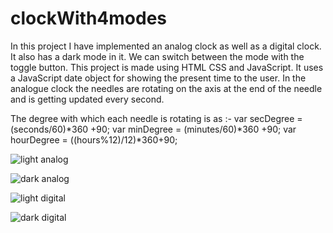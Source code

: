 # clockWith4modes

In this project I have implemented an analog clock as well as a digital clock. It also has a dark mode in it. We can switch between the mode with the toggle button. This project is made using HTML CSS and JavaScript. It uses a JavaScript date object for showing the present time to the user. In the analogue clock the needles are rotating on the axis at the end of the needle and is getting updated every second. 

The degree with which each needle is rotating is as :-
    var secDegree = (seconds/60)*360 +90;
    var minDegree = (minutes/60)*360 +90;
    var hourDegree = ((hours%12)/12)*360+90;
    
 ![light analog](https://user-images.githubusercontent.com/71438721/110781595-1c7e3e80-828c-11eb-9096-473ac21edc15.png)
    
 ![dark analog](https://user-images.githubusercontent.com/71438721/110781641-2acc5a80-828c-11eb-80fc-4c43fc30c5ca.png)
    
![light digital](https://user-images.githubusercontent.com/71438721/110781646-2c961e00-828c-11eb-8333-8a0c014326ae.png)

![dark digital](https://user-images.githubusercontent.com/71438721/110781651-2dc74b00-828c-11eb-81d4-511fd627e9fe.png)

